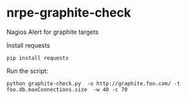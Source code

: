 nrpe-graphite-check
===================

Nagios Alert for graphite targets

Install requests

	pip install requests

Run the script:

	python graphite-check.py  -u http://graphite.foo.com/ -t foo.db.maxConnections.size  -w 40 -c 70
